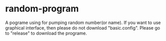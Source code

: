 # random-program
A pograme using for pumping random number(or name).
If you want to use graphical interface, then please do not download "basic.config".
Please go to "release" to download the programe.
